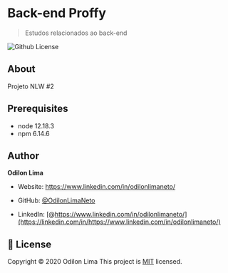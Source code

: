 

# Back-end Proffy

> Estudos relacionados ao back-end
<img alt="Github License" src="https://img.shields.io/github/license/OdilonLimaNeto/NLW-2" />

## About

Projeto NLW #2

## Prerequisites

- node 12.18.3
- npm 6.14.6

## Author 

**Odilon Lima**

* Website: https://www.linkedin.com/in/odilonlimaneto/

* GitHub: [@OdilonLimaNeto](https://github.com/OdilonLimaNeto)

* LinkedIn: [@https://www.linkedin.com/in/odilonlimaneto/](https://linkedin.com/in/https://www.linkedin.com/in/odilonlimaneto/)


## 📝 License

Copyright © 2020 Odilon Lima
This project is [MIT](license) licensed.
